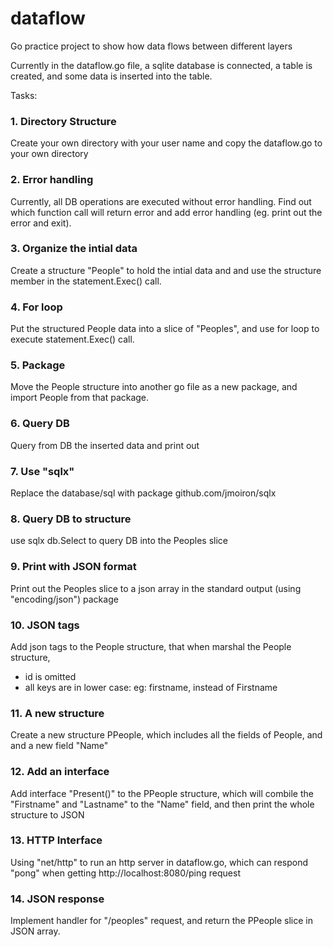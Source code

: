 # dataflow
Go practice project to show how data flows between different layers

Currently in the dataflow.go file, a sqlite database is connected, a table is created, and some data is inserted into the table.

Tasks:

### 1. Directory Structure

Create your own directory with your user name and copy the dataflow.go to your own directory

### 2. Error handling

Currently, all DB operations are executed without error handling. Find out which function call will return error and add error handling (eg. print out the error and exit).

### 3. Organize the intial data

Create a structure "People" to hold the intial data and and use the structure member in the statement.Exec() call.

### 4. For loop

Put the structured People data into a slice of "Peoples", and use for loop to execute statement.Exec() call.

### 5. Package

Move the People structure into another go file as a new package, and import People from that package.

### 6. Query DB

Query from DB the inserted data and print out

### 7. Use "sqlx"

Replace the database/sql with package github.com/jmoiron/sqlx

### 8. Query DB to structure

use sqlx db.Select to query DB into the Peoples slice

### 9. Print with JSON format

Print out the Peoples slice to a json array in the standard output (using "encoding/json") package

### 10. JSON tags

Add json tags to the People structure, that when marshal the People structure, 
- id is omitted
- all keys are in lower case:
  eg: firstname, instead of Firstname

### 11. A new structure

Create a new structure PPeople, which includes all the fields of People, and and a new field "Name"

### 12. Add an interface 

Add interface "Present()" to the PPeople structure, which will combile the "Firstname" and "Lastname" to the "Name" field, and then print the whole structure to JSON

### 13. HTTP Interface

Using "net/http" to run an http server in dataflow.go, which can respond "pong" when getting http://localhost:8080/ping request

### 14. JSON response

Implement handler for "/peoples" request, and return the PPeople slice in JSON array.



